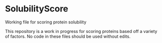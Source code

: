 # SolubilityScore
Working file for scoring protein solubility

This repository is a work in progress for scoring proteins based off a variety of factors. No code in these files should be used without edits.
